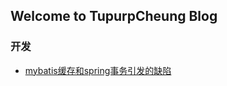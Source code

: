 ## Welcome to TupurpCheung Blog

### 开发
+ [mybatis缓存和spring事务引发的缺陷](https://tupurpcheung.github.io/TupurpCheung/dev/2021081801)
